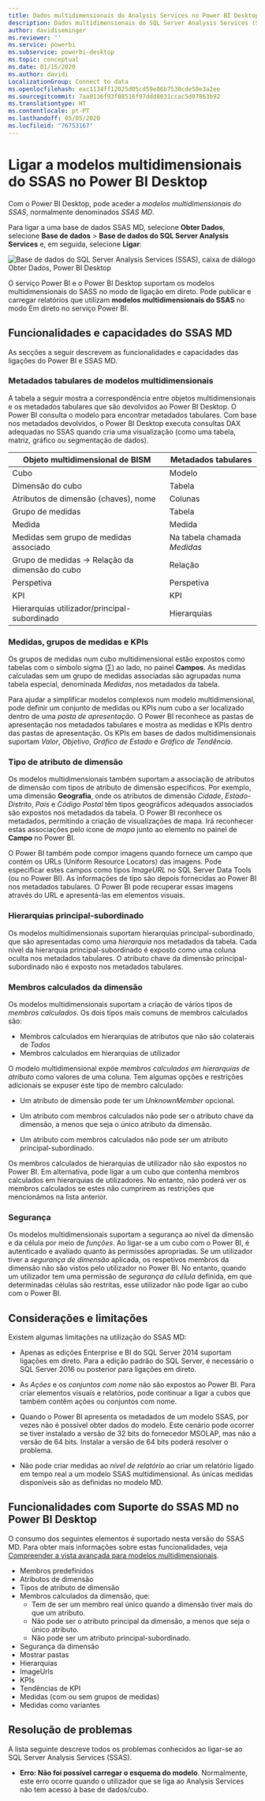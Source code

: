 ```yaml
---
title: Dados multidimensionais do Analysis Services no Power BI Desktop
description: Dados multidimensionais do SQL Server Analysis Services (SSAS) no Power BI Desktop
author: davidiseminger
ms.reviewer: ''
ms.service: powerbi
ms.subservice: powerbi-desktop
ms.topic: conceptual
ms.date: 01/15/2020
ms.author: davidi
LocalizationGroup: Connect to data
ms.openlocfilehash: eac1134ff12025d05cd59e86b7538cde58e3a2ee
ms.sourcegitcommit: 7aa0136f93f88516f97ddd8031ccac5d07863b92
ms.translationtype: HT
ms.contentlocale: pt-PT
ms.lasthandoff: 05/05/2020
ms.locfileid: "76753167"
---
```

# <a name="connect-to-ssas-multidimensional-models-in-power-bi-desktop"></a>Ligar a modelos multidimensionais do SSAS no Power BI Desktop

Com o Power BI Desktop, pode aceder a *modelos multidimensionais do SSAS*, normalmente denominados *SSAS MD*.

Para ligar a uma base de dados SSAS MD, selecione **Obter Dados**, selecione **Base de dados** > **Base de dados do SQL Server Analysis Services** e, em seguida, selecione **Ligar**:

![Base de dados do SQL Server Analysis Services (SSAS), caixa de diálogo Obter Dados, Power BI Desktop](media/desktop-ssas-multidimensional/ssas-multidimensional-2.png)

O serviço Power BI e o Power BI Desktop suportam os modelos multidimensionais do SASS no modo de ligação em direto. Pode publicar e carregar relatórios que utilizam **modelos multidimensionais do SSAS** no modo Em direto no serviço Power BI.

## <a name="capabilities-and-features-of-ssas-md"></a>Funcionalidades e capacidades do SSAS MD

As secções a seguir descrevem as funcionalidades e capacidades das ligações do Power BI e SSAS MD.

### <a name="tabular-metadata-of-multidimensional-models"></a>Metadados tabulares de modelos multidimensionais

A tabela a seguir mostra a correspondência entre objetos multidimensionais e os metadados tabulares que são devolvidos ao Power BI Desktop. O Power BI consulta o modelo para encontrar metadados tabulares. Com base nos metadados devolvidos, o Power BI Desktop executa consultas DAX adequadas no SSAS quando cria uma visualização (como uma tabela, matriz, gráfico ou segmentação de dados).

| Objeto multidimensional de BISM | Metadados tabulares |
| --- | --- |
| Cubo |Modelo |
| Dimensão do cubo |Tabela |
| Atributos de dimensão (chaves), nome |Colunas |
| Grupo de medidas |Tabela |
| Medida |Medida |
| Medidas sem grupo de medidas associado |Na tabela chamada *Medidas* |
| Grupo de medidas -> Relação da dimensão do cubo |Relação |
| Perspetiva |Perspetiva |
| KPI |KPI |
| Hierarquias utilizador/principal-subordinado |Hierarquias |

### <a name="measures-measure-groups-and-kpis"></a>Medidas, grupos de medidas e KPIs

Os grupos de medidas num cubo multidimensional estão expostos como tabelas com o símbolo sigma (∑) ao lado, no painel **Campos**. As medidas calculadas sem um grupo de medidas associadas são agrupadas numa tabela especial, denominada *Medidas*, nos metadados da tabela.

Para ajudar a simplificar modelos complexos num modelo multidimensional, pode definir um conjunto de medidas ou KPIs num cubo a ser localizado dentro de uma *pasta de apresentação*. O Power BI reconhece as pastas de apresentação nos metadados tabulares e mostra as medidas e KPIs dentro das pastas de apresentação. Os KPIs em bases de dados multidimensionais suportam *Valor*, *Objetivo*, *Gráfico de Estado* e *Gráfico de Tendência*.

### <a name="dimension-attribute-type"></a>Tipo de atributo de dimensão

Os modelos multidimensionais também suportam a associação de atributos de dimensão com tipos de atributo de dimensão específicos. Por exemplo, uma dimensão **Geografia**, onde os atributos de dimensão *Cidade*, *Estado-Distrito*, *País* e *Código Postal* têm tipos geográficos adequados associados são expostos nos metadados da tabela. O Power BI reconhece os metadados, permitindo a criação de visualizações de mapa. Irá reconhecer estas associações pelo ícone de *mapa* junto ao elemento no painel de **Campo** no Power BI.

O Power BI também pode compor imagens quando fornece um campo que contém os URLs (Uniform Resource Locators) das imagens. Pode especificar estes campos como tipos *ImageURL* no SQL Server Data Tools (ou no Power BI). As informações de tipo são depois fornecidas ao Power BI nos metadados tabulares. O Power BI pode recuperar essas imagens através do URL e apresentá-las em elementos visuais.

### <a name="parent-child-hierarchies"></a>Hierarquias principal-subordinado

Os modelos multidimensionais suportam hierarquias principal-subordinado, que são apresentadas como uma *hierarquia* nos metadados da tabela. Cada nível da hierarquia principal-subordinado é exposto como uma coluna oculta nos metadados tabulares. O atributo chave da dimensão principal-subordinado não é exposto nos metadados tabulares.

### <a name="dimension-calculated-members"></a>Membros calculados da dimensão

Os modelos multidimensionais suportam a criação de vários tipos de *membros calculados*. Os dois tipos mais comuns de membros calculados são:

* Membros calculados em hierarquias de atributos que não são colaterais de *Todos*
* Membros calculados em hierarquias de utilizador

O modelo multidimensional expõe *membros calculados em hierarquias de atributo* como valores de uma coluna. Tem algumas opções e restrições adicionais se expuser este tipo de membro calculado:

* Um atributo de dimensão pode ter um *UnknownMember* opcional.

* Um atributo com membros calculados não pode ser o atributo chave da dimensão, a menos que seja o único atributo da dimensão.

* Um atributo com membros calculados não pode ser um atributo principal-subordinado.

Os membros calculados de hierarquias de utilizador não são expostos no Power BI. Em alternativa, pode ligar a um cubo que contenha membros calculados em hierarquias de utilizadores. No entanto, não poderá ver os membros calculados se estes não cumprirem as restrições que mencionámos na lista anterior.

### <a name="security"></a>Segurança

Os modelos multidimensionais suportam a segurança ao nível da dimensão e da célula por meio de *funções*. Ao ligar-se a um cubo com o Power BI, é autenticado e avaliado quanto às permissões apropriadas. Se um utilizador tiver a *segurança de dimensão* aplicada, os respetivos membros da dimensão não são vistos pelo utilizador no Power BI. No entanto, quando um utilizador tem uma permissão de *segurança da célula* definida, em que determinadas células são restritas, esse utilizador não pode ligar ao cubo com o Power BI.

## <a name="considerations-and-limitations"></a>Considerações e limitações

Existem algumas limitações na utilização do SSAS MD:

* Apenas as edições Enterprise e BI do SQL Server 2014 suportam ligações em direto. Para a edição padrão do SQL Server, é necessário o SQL Server 2016 ou posterior para ligações em direto.

* As *Ações* e os *conjuntos com nome* não são expostos ao Power BI. Para criar elementos visuais e relatórios, pode continuar a ligar a cubos que também contêm ações ou conjuntos com nome.

* Quando o Power BI apresenta os metadados de um modelo SSAS, por vezes não é possível obter dados do modelo. Este cenário pode ocorrer se tiver instalado a versão de 32 bits do fornecedor MSOLAP, mas não a versão de 64 bits. Instalar a versão de 64 bits poderá resolver o problema.

* Não pode criar medidas ao *nível de relatório* ao criar um relatório ligado em tempo real a um modelo SSAS multidimensional. As únicas medidas disponíveis são as definidas no modelo MD.

## <a name="supported-features-of-ssas-md-in-power-bi-desktop"></a>Funcionalidades com Suporte do SSAS MD no Power BI Desktop

O consumo dos seguintes elementos é suportado nesta versão do SSAS MD. Para obter mais informações sobre estas funcionalidades, veja [Compreender a vista avançada para modelos multidimensionais](/sql/analysis-services/multidimensional-models/understanding-power-view-for-multidimensional-models?view=sql-server-2014).

* Membros predefinidos
* Atributos de dimensão
* Tipos de atributo de dimensão
* Membros calculados da dimensão, que:
  * Tem de ser um membro real único quando a dimensão tiver mais do que um atributo.
  * Não pode ser o atributo principal da dimensão, a menos que seja o único atributo.
  * Não pode ser um atributo principal-subordinado.
* Segurança da dimensão
* Mostrar pastas
* Hierarquias
* ImageUrls
* KPIs
* Tendências de KPI
* Medidas (com ou sem grupos de medidas)
* Medidas como variantes

## <a name="troubleshooting"></a>Resolução de problemas

A lista seguinte descreve todos os problemas conhecidos ao ligar-se ao SQL Server Analysis Services (SSAS).

* **Erro: Não foi possível carregar o esquema do modelo**. Normalmente, este erro ocorre quando o utilizador que se liga ao Analysis Services não tem acesso à base de dados/cubo.

